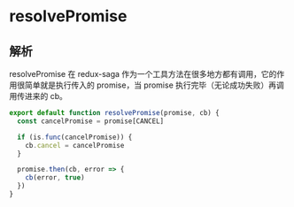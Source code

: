 # resolvePromise
## 解析
resolvePromise 在 redux-saga 作为一个工具方法在很多地方都有调用，它的作用很简单就是执行传入的 promise，当 promise 执行完毕（无论成功失败）再调用传进来的 cb。
```js
export default function resolvePromise(promise, cb) {
  const cancelPromise = promise[CANCEL]

  if (is.func(cancelPromise)) {
    cb.cancel = cancelPromise
  }

  promise.then(cb, error => {
    cb(error, true)
  })
}
```